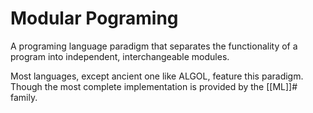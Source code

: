# Modular Pograming

A programing language paradigm that separates the functionality of a program into independent, interchangeable modules.

Most languages, except ancient one like ALGOL, feature this paradigm. Though the most complete implementation is provided by the [[ML]]# family.

